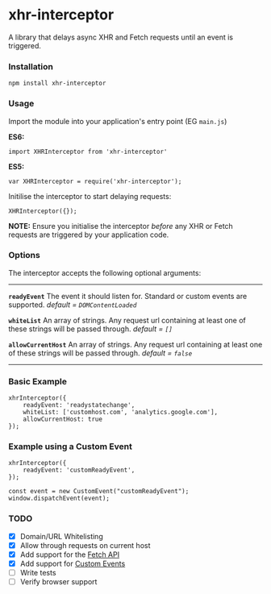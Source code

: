# xhr-interceptor
A library that delays async XHR and Fetch requests until an event is triggered.

### Installation
`npm install xhr-interceptor`

### Usage
Import the module into your application's entry point (EG `main.js`)

**ES6:**

	import XHRInterceptor from 'xhr-interceptor'

**ES5:**

	var XHRInterceptor = require('xhr-interceptor');


Initilise the interceptor to start delaying requests:

	XHRInterceptor({});

**NOTE:** Ensure you initialise the interceptor *before* any XHR or Fetch requests are triggered by your application code.

### Options

The interceptor accepts the following optional arguments:

---

**`readyEvent`**
The event it should listen for. Standard or custom events are supported.
*default = `DOMContentLoaded`*

**`whiteList`**
An array of strings. Any request url containing at least one of these strings will be passed through.
*default = `[]`*

**`allowCurrentHost`**
An array of strings. Any request url containing at least one of these strings will be passed through.
*default = `false`*

---

### Basic Example

	xhrInterceptor({
		readyEvent: 'readystatechange',
		whiteList: ['customhost.com', 'analytics.google.com'],
		allowCurrentHost: true
	});

### Example using a Custom Event

	xhrInterceptor({
		readyEvent: 'customReadyEvent',
	});

	const event = new CustomEvent("customReadyEvent");
	window.dispatchEvent(event);


### TODO

- [X] Domain/URL Whitelisting
- [x] Allow through requests on current host
- [x] Add support for the [Fetch API](https://developer.mozilla.org/en/docs/Web/API/Fetch_API)
- [x] Add support for [Custom Events](https://developer.mozilla.org/en-US/docs/Web/API/CustomEvent/CustomEvent)
- [ ] Write tests
- [ ] Verify browser support